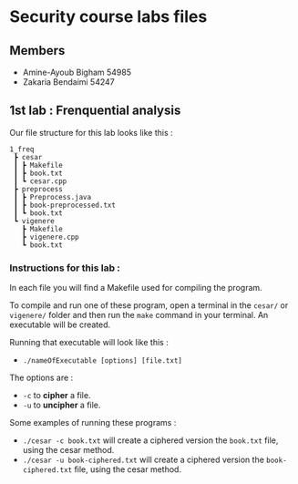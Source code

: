 # Security course labs files 

## Members 
- Amine-Ayoub Bigham 54985
- Zakaria Bendaimi 54247

## 1st lab : Frenquential analysis
Our file structure for this lab looks like this : 
```
1_freq
 ┣ cesar
 ┃ ┣ Makefile
 ┃ ┣ book.txt
 ┃ ┗ cesar.cpp
 ┣ preprocess
 ┃ ┣ Preprocess.java
 ┃ ┣ book-preprocessed.txt
 ┃ ┗ book.txt
 ┗ vigenere
   ┣ Makefile
   ┣ vigenere.cpp
   ┗ book.txt

```
### Instructions for this lab : 
In each file you will find a Makefile used for compiling the program. 

To compile and run one of these program, open a terminal in the `cesar/` or `vigenere/` folder and then run the `make` command in your terminal. An executable will be created.

Running that executable will look like this : 
- `./nameOfExecutable [options] [file.txt]`

The options are :
- `-c` to **cipher** a file. 
- `-u` to **uncipher** a file. 

Some examples of running these programs : 
- `./cesar -c book.txt` will create a ciphered version the `book.txt` file, using the cesar method.
- `./cesar -u book-ciphered.txt` will create a ciphered version the `book-ciphered.txt` file, using the cesar method.
